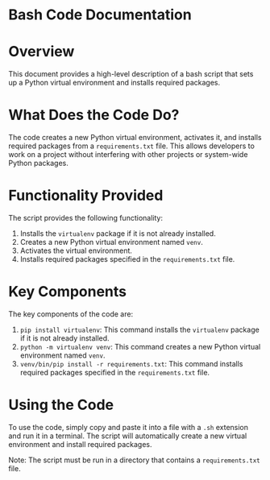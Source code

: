 # Bash Code Documentation
# Overview

This document provides a high-level description of a bash script that sets up a Python virtual environment and installs required packages.

# What Does the Code Do?

The code creates a new Python virtual environment, activates it, and installs required packages from a `requirements.txt` file. This allows developers to work on a project without interfering with other projects or system-wide Python packages.

# Functionality Provided

The script provides the following functionality:

1. Installs the `virtualenv` package if it is not already installed.
2. Creates a new Python virtual environment named `venv`.
3. Activates the virtual environment.
4. Installs required packages specified in the `requirements.txt` file.

# Key Components

The key components of the code are:

1. `pip install virtualenv`: This command installs the `virtualenv` package if it is not already installed.
2. `python -m virtualenv venv`: This command creates a new Python virtual environment named `venv`.
3. `venv/bin/pip install -r requirements.txt`: This command installs required packages specified in the `requirements.txt` file.

# Using the Code

To use the code, simply copy and paste it into a file with a `.sh` extension and run it in a terminal. The script will automatically create a new virtual environment and install required packages.

Note: The script must be run in a directory that contains a `requirements.txt` file.